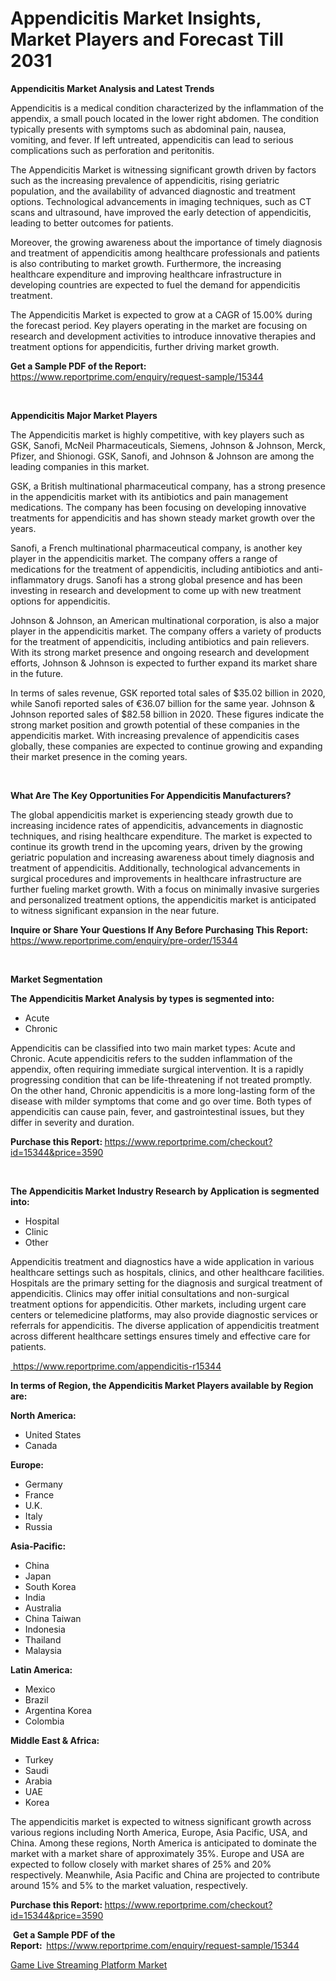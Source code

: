<p><h1>Appendicitis Market Insights, Market Players and Forecast Till 2031</h1></p><p><strong>Appendicitis Market Analysis and Latest Trends</strong></p>
<p><p>Appendicitis is a medical condition characterized by the inflammation of the appendix, a small pouch located in the lower right abdomen. The condition typically presents with symptoms such as abdominal pain, nausea, vomiting, and fever. If left untreated, appendicitis can lead to serious complications such as perforation and peritonitis.</p><p>The Appendicitis Market is witnessing significant growth driven by factors such as the increasing prevalence of appendicitis, rising geriatric population, and the availability of advanced diagnostic and treatment options. Technological advancements in imaging techniques, such as CT scans and ultrasound, have improved the early detection of appendicitis, leading to better outcomes for patients.</p><p>Moreover, the growing awareness about the importance of timely diagnosis and treatment of appendicitis among healthcare professionals and patients is also contributing to market growth. Furthermore, the increasing healthcare expenditure and improving healthcare infrastructure in developing countries are expected to fuel the demand for appendicitis treatment.</p><p>The Appendicitis Market is expected to grow at a CAGR of 15.00% during the forecast period. Key players operating in the market are focusing on research and development activities to introduce innovative therapies and treatment options for appendicitis, further driving market growth.</p></p>
<p><strong>Get a Sample PDF of the Report:&nbsp;</strong> <a href="https://www.reportprime.com/enquiry/request-sample/15344">https://www.reportprime.com/enquiry/request-sample/15344</a></p>
<p>&nbsp;</p>
<p><strong>Appendicitis Major Market Players</strong></p>
<p><p>The Appendicitis market is highly competitive, with key players such as GSK, Sanofi, McNeil Pharmaceuticals, Siemens, Johnson & Johnson, Merck, Pfizer, and Shionogi. GSK, Sanofi, and Johnson & Johnson are among the leading companies in this market.</p><p>GSK, a British multinational pharmaceutical company, has a strong presence in the appendicitis market with its antibiotics and pain management medications. The company has been focusing on developing innovative treatments for appendicitis and has shown steady market growth over the years.</p><p>Sanofi, a French multinational pharmaceutical company, is another key player in the appendicitis market. The company offers a range of medications for the treatment of appendicitis, including antibiotics and anti-inflammatory drugs. Sanofi has a strong global presence and has been investing in research and development to come up with new treatment options for appendicitis.</p><p>Johnson & Johnson, an American multinational corporation, is also a major player in the appendicitis market. The company offers a variety of products for the treatment of appendicitis, including antibiotics and pain relievers. With its strong market presence and ongoing research and development efforts, Johnson & Johnson is expected to further expand its market share in the future.</p><p>In terms of sales revenue, GSK reported total sales of $35.02 billion in 2020, while Sanofi reported sales of €36.07 billion for the same year. Johnson & Johnson reported sales of $82.58 billion in 2020. These figures indicate the strong market position and growth potential of these companies in the appendicitis market. With increasing prevalence of appendicitis cases globally, these companies are expected to continue growing and expanding their market presence in the coming years.</p></p>
<p>&nbsp;</p>
<p><strong>What Are The Key Opportunities For Appendicitis Manufacturers?</strong></p>
<p><p>The global appendicitis market is experiencing steady growth due to increasing incidence rates of appendicitis, advancements in diagnostic techniques, and rising healthcare expenditure. The market is expected to continue its growth trend in the upcoming years, driven by the growing geriatric population and increasing awareness about timely diagnosis and treatment of appendicitis. Additionally, technological advancements in surgical procedures and improvements in healthcare infrastructure are further fueling market growth. With a focus on minimally invasive surgeries and personalized treatment options, the appendicitis market is anticipated to witness significant expansion in the near future.</p></p>
<p><strong>Inquire or Share Your Questions If Any Before Purchasing This Report:</strong> <a href="https://www.reportprime.com/enquiry/pre-order/15344">https://www.reportprime.com/enquiry/pre-order/15344</a></p>
<p>&nbsp;</p>
<p><strong>Market Segmentation</strong></p>
<p><strong>The Appendicitis Market Analysis by types is segmented into:</strong></p>
<p><ul><li>Acute</li><li>Chronic</li></ul></p>
<p><p>Appendicitis can be classified into two main market types: Acute and Chronic. Acute appendicitis refers to the sudden inflammation of the appendix, often requiring immediate surgical intervention. It is a rapidly progressing condition that can be life-threatening if not treated promptly. On the other hand, Chronic appendicitis is a more long-lasting form of the disease with milder symptoms that come and go over time. Both types of appendicitis can cause pain, fever, and gastrointestinal issues, but they differ in severity and duration.</p></p>
<p><strong>Purchase this Report:&nbsp;</strong><a href="https://www.reportprime.com/checkout?id=15344&price=3590">https://www.reportprime.com/checkout?id=15344&price=3590</a></p>
<p>&nbsp;</p>
<p><strong>The Appendicitis Market Industry Research by Application is segmented into:</strong></p>
<p><ul><li>Hospital</li><li>Clinic</li><li>Other</li></ul></p>
<p><p>Appendicitis treatment and diagnostics have a wide application in various healthcare settings such as hospitals, clinics, and other healthcare facilities. Hospitals are the primary setting for the diagnosis and surgical treatment of appendicitis. Clinics may offer initial consultations and non-surgical treatment options for appendicitis. Other markets, including urgent care centers or telemedicine platforms, may also provide diagnostic services or referrals for appendicitis. The diverse application of appendicitis treatment across different healthcare settings ensures timely and effective care for patients.</p></p>
<p><a href="https://www.reportprime.com/appendicitis-r15344">&nbsp;https://www.reportprime.com/appendicitis-r15344</a></p>
<p><strong>In terms of Region, the Appendicitis Market Players available by Region are:</strong></p>
<p>
    <p> <strong> North America: </strong>
        <ul>
            <li>United States</li>
            <li>Canada</li>
        </ul>
        </p> 
    <p> <strong> Europe: </strong>
        <ul>
            <li>Germany</li>
            <li>France</li>
            <li>U.K.</li>
            <li>Italy</li>
            <li>Russia</li>
        </ul>
        </p> 
    <p> <strong> Asia-Pacific: </strong>
        <ul>
            <li>China</li>
            <li>Japan</li>
            <li>South Korea</li>
            <li>India</li>
            <li>Australia</li>
            <li>China Taiwan</li>
            <li>Indonesia</li>
            <li>Thailand</li>
            <li>Malaysia</li>
        </ul>
        </p> 
    <p> <strong> Latin America: </strong>
        <ul>
            <li>Mexico</li>
            <li>Brazil</li>
            <li>Argentina Korea</li>
            <li>Colombia</li>
        </ul>
        </p> 
    <p> <strong> Middle East & Africa: </strong>
        <ul>
            <li>Turkey</li>
            <li>Saudi</li>
            <li>Arabia</li>
            <li>UAE</li>
            <li>Korea</li>
        </ul>
    </p>
    </p>
<p><p>The appendicitis market is expected to witness significant growth across various regions including North America, Europe, Asia Pacific, USA, and China. Among these regions, North America is anticipated to dominate the market with a market share of approximately 35%. Europe and USA are expected to follow closely with market shares of 25% and 20% respectively. Meanwhile, Asia Pacific and China are projected to contribute around 15% and 5% to the market valuation, respectively.</p></p>
<p><strong>Purchase this Report: </strong><a href="https://www.reportprime.com/checkout?id=15344&price=3590">https://www.reportprime.com/checkout?id=15344&price=3590</a></p>
<p>&nbsp;<strong>Get a Sample PDF of the Report:&nbsp;&nbsp;</strong><a href="https://www.reportprime.com/enquiry/request-sample/15344">https://www.reportprime.com/enquiry/request-sample/15344</a></p>
<p><strong></strong></p>
<p><p><a href="https://github.com/qndifksd5/Market-Research-Report-List-1/blob/main/game-live-streaming-platform-market.md">Game Live Streaming Platform Market</a></p></p>